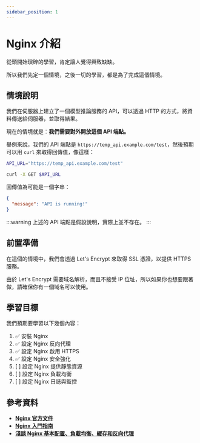 ```yaml
---
sidebar_position: 1
---
```


# Nginx 介紹

從頭開始瑣碎的學習，肯定讓人覺得興致缺缺。

所以我們先定一個情境，之後一切的學習，都是為了完成這個情境。

## 情境說明

我們在伺服器上建立了一個模型推論服務的 API，可以透過 HTTP 的方式，將資料傳送給伺服器，並取得結果。

現在的情境就是：**我們需要對外開放這個 API 端點。**

舉例來說，我們的 API 端點是 `https://temp_api.example.com/test`，然後預期可以用 `curl` 來取得回傳值，像這樣：

```bash
API_URL="https://temp_api.example.com/test"

curl -X GET $API_URL
```

回傳值為可能是一個字串：

```json
{
  "message": "API is running!"
}
```

:::warning
上述的 API 端點是假設說明，實際上並不存在。
:::

## 前置準備

在這個的情境中，我們會透過 Let's Encrypt 來取得 SSL 憑證，以提供 HTTPS 服務。

由於 Let's Encrypt 需要域名解析，而且不接受 IP 位址，所以如果你也想要跟著做，請確保你有一個域名可以使用。

## 學習目標

我們預期要學習以下幾個內容：

1. ✅ 安裝 Nginx
2. ✅ 設定 Nginx 反向代理
3. ✅ 設定 Nginx 啟用 HTTPS
4. ✅ 設定 Nginx 安全強化
5. [ ] 設定 Nginx 提供靜態資源
6. [ ] 設定 Nginx 負載均衡
7. [ ] 設定 Nginx 日誌與監控

## 參考資料

- [**Nginx 官方文件**](https://nginx.org/en/docs/)
- [**Nginx 入門指南**](https://www.w3cschool.cn/nginx/)
- [**淺談 Nginx 基本配置、負載均衡、緩存和反向代理**](https://www.maxlist.xyz/2020/06/18/flask-nginx/)
